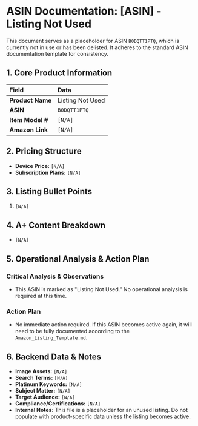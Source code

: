 # ASIN Documentation: [ASIN] - Listing Not Used

This document serves as a placeholder for ASIN `B0DQTT1PTQ`, which is currently not in use or has been delisted. It adheres to the standard ASIN documentation template for consistency.

## 1. Core Product Information

| Field            | Data                |
| :--------------- | :------------------ |
| **Product Name** | Listing Not Used    |
| **ASIN**         | `B0DQTT1PTQ`        |
| **Item Model #** | `[N/A]`             |
| **Amazon Link**  | `[N/A]`             |

## 2. Pricing Structure

*   **Device Price:** `[N/A]`
*   **Subscription Plans:** `[N/A]`

## 3. Listing Bullet Points

1.  `[N/A]`

## 4. A+ Content Breakdown

*   `[N/A]`

## 5. Operational Analysis & Action Plan

### Critical Analysis & Observations

*   This ASIN is marked as "Listing Not Used." No operational analysis is required at this time.

### Action Plan

*   No immediate action required. If this ASIN becomes active again, it will need to be fully documented according to the `Amazon_Listing_Template.md`.

## 6. Backend Data & Notes

*   **Image Assets:** `[N/A]`
*   **Search Terms:** `[N/A]`
*   **Platinum Keywords:** `[N/A]`
*   **Subject Matter:** `[N/A]`
*   **Target Audience:** `[N/A]`
*   **Compliance/Certifications:** `[N/A]`
*   **Internal Notes:** This file is a placeholder for an unused listing. Do not populate with product-specific data unless the listing becomes active.